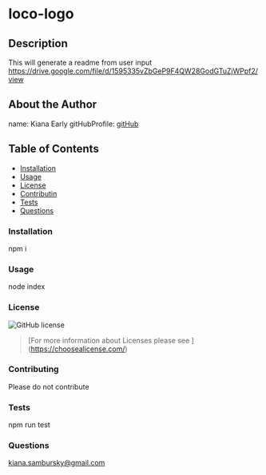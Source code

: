 # loco-logo
      
## Description 
This will generate a readme from user input
[https://drive.google.com/file/d/1595335vZbGeP9F4QW28GodGTuZjWPpf2/view ](https://drive.google.com/file/d/15j1I_mgAOvbyscYGGkW23edR5w0GP2ba/view )
        
## About the Author
name: Kiana Early
gitHubProfile: 
[gitHub](https://github.com/KianaEarly)
        
        
## Table of Contents
* [Installation](#installation)
* [Usage](#usage)
* [License](#license)
* [Contributin](#contributing)
* [Tests](#tests)
* [Questions](#questions)
        
### Installation 
npm i
        
### Usage
node index
        
### License
![GitHub license](https://img.shields.io/badge/license-undefined-blue.svg) 
> [For more information about Licenses please see ] (https://choosealicense.com/)
        
### Contributing
Please do not contribute
        
### Tests
npm run test
        
### Questions
kiana.sambursky@gmail.com
